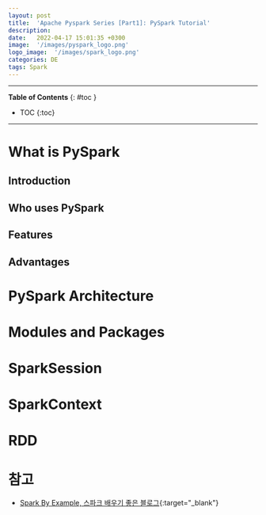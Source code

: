 ```yaml
---
layout: post
title:  'Apache Pyspark Series [Part1]: PySpark Tutorial'
description: 
date:   2022-04-17 15:01:35 +0300
image:  '/images/pyspark_logo.png'
logo_image:  '/images/spark_logo.png'
categories: DE
tags: Spark
---
```

---

**Table of Contents**
{: #toc }
*  TOC
{:toc}

---

# What is PySpark

## Introduction

## Who uses PySpark

## Features

## Advantages

# PySpark Architecture

# Modules and Packages

# SparkSession

# SparkContext

# RDD



# 참고

- [Spark By Example, 스파크 배우기 좋은 블로그](https://sparkbyexamples.com/){:target="_blank"}